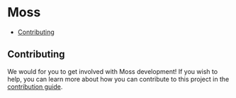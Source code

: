 # Moss

- [Contributing](#contributing)

## Contributing

We would for you to get involved with Moss development! If you wish to help, you can learn more about how you can contribute to this project in the [contribution guide](CONTRIBUTING.md).
